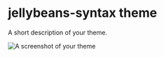 # jellybeans-syntax theme

A short description of your theme.

![A screenshot of your theme](b0rkedhttps://f.cloud.github.com/assets/69169/2289498/4c3cb0ec-a009-11e3-8dbd-077ee11741e5.gif)
